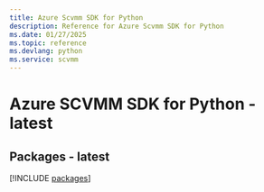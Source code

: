 ```yaml
---
title: Azure Scvmm SDK for Python
description: Reference for Azure Scvmm SDK for Python
ms.date: 01/27/2025
ms.topic: reference
ms.devlang: python
ms.service: scvmm
---
```

# Azure SCVMM SDK for Python - latest
## Packages - latest
[!INCLUDE [packages](scvmm-index.md)]